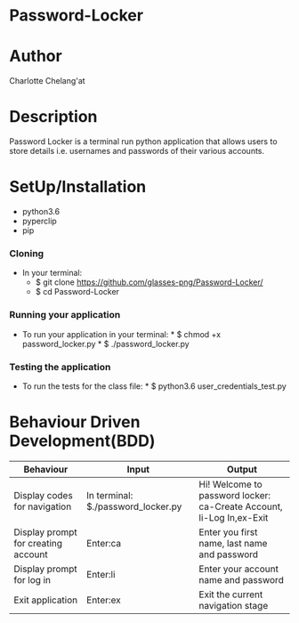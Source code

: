 # Password-Locker

# Author
Charlotte Chelang'at

# Description
Password Locker is a terminal run python application that allows users to store details i.e. usernames and passwords of their various accounts.

# SetUp/Installation
* python3.6
* pyperclip
* pip

### Cloning
* In your terminal:
    *  $ git clone https://github.com/glasses-png/Password-Locker/
    *  $ cd Password-Locker

### Running your application
* To run your application in your terminal:
      *  $ chmod +x password_locker.py
      *  $ ./password_locker.py

### Testing the application
* To run the tests for the class file:
      *  $ python3.6 user_credentials_test.py

# Behaviour Driven Development(BDD)
| Behaviour | Input | Output|
|-----------|-------|--------|
|Display codes for navigation| In terminal: $./password_locker.py| Hi! Welcome to password locker: ca-Create Account, li-Log In,ex-Exit|
|Display prompt for creating account| Enter:ca| Enter you first name, last name and password|
|Display prompt for log in| Enter:li|Enter your account name and password|
|Exit application| Enter:ex| Exit the current navigation stage|
